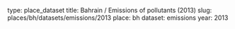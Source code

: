 type: place_dataset
title: Bahrain / Emissions of pollutants (2013)
slug: places/bh/datasets/emissions/2013
place: bh
dataset: emissions
year: 2013

